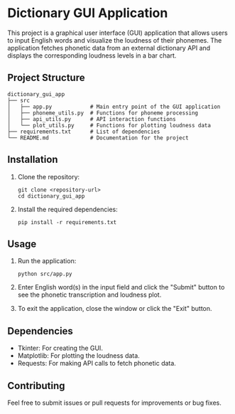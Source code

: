 # Dictionary GUI Application

This project is a graphical user interface (GUI) application that allows users to input English words and visualize the loudness of their phonemes. The application fetches phonetic data from an external dictionary API and displays the corresponding loudness levels in a bar chart.

## Project Structure

```
dictionary_gui_app
├── src
│   ├── app.py            # Main entry point of the GUI application
│   ├── phoneme_utils.py  # Functions for phoneme processing
│   ├── api_utils.py      # API interaction functions
│   └── plot_utils.py     # Functions for plotting loudness data
├── requirements.txt      # List of dependencies
└── README.md             # Documentation for the project
```

## Installation

1. Clone the repository:
   ```
   git clone <repository-url>
   cd dictionary_gui_app
   ```

2. Install the required dependencies:
   ```
   pip install -r requirements.txt
   ```

## Usage

1. Run the application:
   ```
   python src/app.py
   ```

2. Enter English word(s) in the input field and click the "Submit" button to see the phonetic transcription and loudness plot.

3. To exit the application, close the window or click the "Exit" button.

## Dependencies

- Tkinter: For creating the GUI.
- Matplotlib: For plotting the loudness data.
- Requests: For making API calls to fetch phonetic data.

## Contributing

Feel free to submit issues or pull requests for improvements or bug fixes.